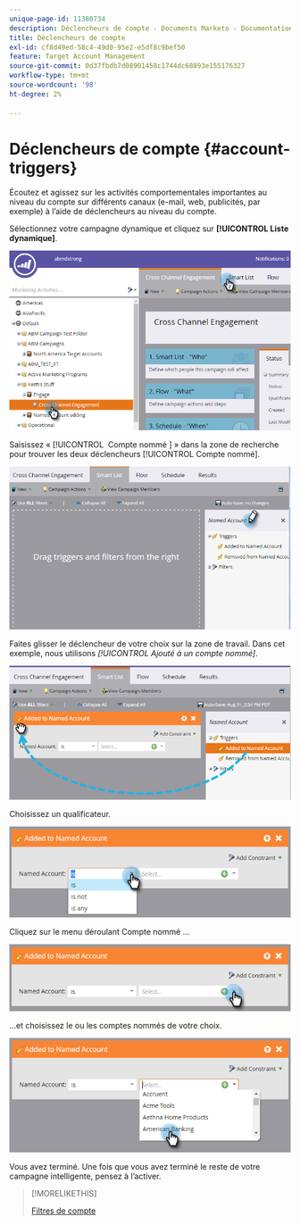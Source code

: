 ```yaml
---
unique-page-id: 11380734
description: Déclencheurs de compte - Documents Marketo - Documentation du produit
title: Déclencheurs de compte
exl-id: cf8d49ed-58c4-49d0-95e2-e5df8c9bef50
feature: Target Account Management
source-git-commit: 0d37fbdb7d08901458c1744dc68893e155176327
workflow-type: tm+mt
source-wordcount: '98'
ht-degree: 2%

---
```


# Déclencheurs de compte {#account-triggers}

Écoutez et agissez sur les activités comportementales importantes au niveau du compte sur différents canaux (e-mail, web, publicités, par exemple) à l’aide de déclencheurs au niveau du compte.

Sélectionnez votre campagne dynamique et cliquez sur **[!UICONTROL Liste dynamique]**.

![](assets/one-1.png)

Saisissez « [!UICONTROL &#x200B; Compte nommé &#x200B;] » dans la zone de recherche pour trouver les deux déclencheurs [!UICONTROL Compte nommé].

![](assets/two-1.png)

Faites glisser le déclencheur de votre choix sur la zone de travail. Dans cet exemple, nous utilisons _[!UICONTROL Ajouté à un compte nommé]_.

![](assets/three-1.png)

Choisissez un qualificateur.

![](assets/four-1.png)

Cliquez sur le menu déroulant Compte nommé ...

![](assets/five-1.png)

...et choisissez le ou les comptes nommés de votre choix.

![](assets/six-1.png)

Vous avez terminé. Une fois que vous avez terminé le reste de votre campagne intelligente, pensez à l’activer.

>[!MORELIKETHIS]
>
>[Filtres de compte](/help/marketo/product-docs/target-account-management/engage/account-filters.md)
